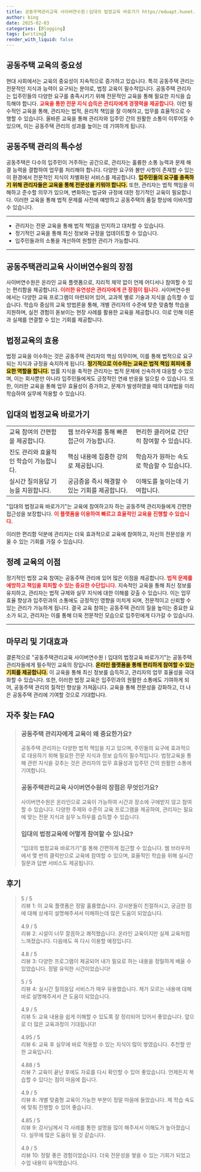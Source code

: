 ```yaml
---
title: 공동주택관리교육 사이버연수원ㅣ입대의 법정교육 바로가기 https//eduapt.hunet.co.kr 신속한 등록
author: bing
date: 2025-02-03
categories: [Blogging]
tags: [writing]
render_with_liquid: false
---
```



<h2 id='공동주택 교육의 중요성'>공동주택 교육의 중요성</h2>

<p>현대 사회에서는 교육의 중요성이 지속적으로 증가하고 있습니다. 특히 공동주택 관리는 전문적인 지식과 능력이 요구되는 분야로, 법정 교육이 필수적입니다. 공동주택 관리자는 입주민들의 다양한 요구를 충족시키기 위해 전문적인 교육을 통해 필요한 지식을 습득해야 합니다. 
<b><span style="color: #ee2323;">교육을 통한 전문 지식 습득은 관리자에게 경쟁력을 제공합니다.</span></b> 이런 필수적인 교육을 통해, 관리자는 법적, 윤리적 책임을 잘 이해하고, 업무를 효율적으로 수행할 수 있습니다. 올바른 교육을 통해 관리자와 입주민 간의 원활한 소통이 이루어질 수 있으며, 이는 공동주택 관리의 성과를 높이는 데 기여하게 됩니다.</p>

<h2 id='공동주택 관리의 특수성'>공동주택 관리의 특수성</h2>

<p>공동주택은 다수의 입주민이 거주하는 공간으로, 관리자는 훌륭한 소통 능력과 문제 해결 능력을 결합하여 업무를 처리해야 합니다. 다양한 요구와 불만 사항이 존재할 수 있는 이 환경에서 전문적인 지식이 차별화된 서비스를 제공합니다. 
<b><span style="background-color: #ffe066;">입주민들의 요구를 충족하기 위해 관리자들은 교육을 통해 전문성을 키워야 합니다.</span></b>
또한, 관리자는 법적 책임을 이해하고 준수할 의무가 있으며, 변화하는 법규와 규정에 대한 정기적인 교육이 필요합니다. 이러한 교육을 통해 법적 문제를 사전에 예방하고 공동주택의 품질 향상에 이바지할 수 있습니다.</p>

<hr />

<ul>
    <li>관리자는 전문 교육을 통해 법적 책임을 인지하고 대처할 수 있습니다.</li>
    <li>정기적인 교육을 통해 최신 정보와 규정을 업데이트할 수 있습니다.</li>
    <li>입주민들과의 소통을 개선하여 원할한 관리가 가능합니다.</li>
</ul>

<hr />

<h2 id='공동주택관리교육 사이버연수원의 장점'>공동주택관리교육 사이버연수원의 장점</h2>

<p>사이버연수원은 온라인 교육 플랫폼으로, 지리적 제약 없이 언제 어디서나 참여할 수 있는 편리함을 제공합니다. 
<b><span style="color: #ee2323;">이러한 유연성은 관리자에게 큰 장점이 됩니다.</span></b> 사이버연수원에서는 다양한 교육 프로그램이 마련되어 있어, 교과목 별로 기술과 지식을 습득할 수 있습니다. 
학습자 중심의 교육 방법론을 통해, 개별 관리자의 수준에 맞춘 맞춤형 학습을 지원하며, 실전 경험이 돋보이는 현장 사례를 활용한 교육을 제공합니다. 이로 인해 이론과 실제를 연결할 수 있는 기회를 제공합니다.</p>

<h2 id='법정교육의 효용'>법정교육의 효용</h2>

<p>법정 교육을 이수하는 것은 공동주택 관리자의 핵심 의무이며, 이를 통해 법적으로 요구되는 지식과 규정을 숙지하게 됩니다. 
<b><span style="background-color: #ffe066;">정기적으로 이수하는 교육은 법적 책임 회피에 중요한 역할을 합니다.</span></b> 
법률 지식을 축적한 관리자는 법적 문제에 신속하게 대응할 수 있으며, 이는 회사뿐만 아니라 입주민들에게도 긍정적인 연쇄 반응을 일으킬 수 있습니다. 
또한, 이러한 교육을 통해 업무 효율성이 증가하고, 문제가 발생하였을 때의 대처법을 미리 학습하여 실무에 적용할 수 있습니다.</p>

<h2 id='입대의 법정교육 바로가기'>입대의 법정교육 바로가기</h2>

<table>
    <tr>
        <td>교육 참여의 간편함을 제공합니다.</td>
        <td>웹 브라우저를 통해 빠른 접근이 가능합니다.</td>
        <td>편리한 클리어로 간단히 참여할 수 있습니다.</td>
    </tr>
    <tr>
        <td>진도 관리와 효율적인 학습이 가능합니다.</td>
        <td>핵심 내용에 집중한 강의로 제공됩니다.</td>
        <td>학습자가 원하는 속도로 학습할 수 있습니다.</td>
    </tr>
    <tr>
        <td>실시간 질의응답 기능을 지원합니다.</td>
        <td>궁금증을 즉시 해결할 수 있는 기회를 제공합니다.</td>
        <td>이해도를 높이는데 기여합니다.</td>
    </tr>
</table>

<p>"입대의 법정교육 바로가기"는 교육에 참여하고자 하는 공동주택 관리자들에게 간편한 접근성을 보장합니다. <b><span style="color: #ee2323;">이 플랫폼을 이용하여 빠르고 효율적인 교육을 진행할 수 있습니다.</span></b> 

이러한 편리함 덕분에 관리자는 더욱 효과적으로 교육에 참여하고, 자신의 전문성을 키울 수 있는 기회를 가질 수 있습니다.</p>

<h2 id='정례 교육의 이점'>정례 교육의 이점</h2>

<p>정기적인 법정 교육 참여는 공동주택 관리에 있어 많은 이점을 제공합니다. <b><span style="color: #ee2323;">법적 문제를 예방하고 책임을 회피할 수 있는 중요한 수단입니다.</span></b> 
지속적인 교육을 통해 최신 정보를 유지하고, 관리자는 법적 규제와 실무 지식에 대한 이해를 갖출 수 있습니다. 
이는 업무 효율 향상과 입주민과의 소통에도 긍정적인 영향을 미치게 되며, 전문적이고 신뢰할 수 있는 관리가 가능하게 됩니다. 
결국 교육 참여는 공동주택 관리의 질을 높이는 중요한 요소가 되고, 관리자는 이를 통해 더욱 전문적인 모습으로 입주민에게 다가갈 수 있습니다.</p>

<hr />

<h2 id='마무리 및 기대효과'>마무리 및 기대효과</h2>

<p>결론적으로 "공동주택관리교육 사이버연수원ㅣ입대의 법정교육 바로가기"는 공동주택 관리자들에게 필수적인 교육의 장입니다. 
<b><span style="background-color: #ffe066;">온라인 플랫폼을 통해 편리하게 참여할 수 있는 기회를 제공합니다.</span></b> 
이 교육을 통해 최신 정보를 습득하고, 관리자의 업무 효율성을 극대화할 수 있습니다. 
또한, 이러한 법정 교육은 입주민과의 원활한 소통에도 기여하게 되어, 공동주택 관리의 질적인 향상을 가져옵니다. 
교육을 통해 전문성을 강화하고, 더 나은 공동주택 관리에 기여할 것으로 기대합니다.</p>


<h2 id='자주_찾는_FAQ'>자주 찾는 FAQ</h2>
<div itemscope="" itemtype="https://schema.org/FAQPage"> 
<blockquote> 
<div itemscope="" itemprop="mainEntity" itemtype="https://schema.org/Question"> 
<h3 itemprop="name">공동주택 관리자에게 교육이 왜 중요한가요?</h3> 
<div itemscope="" itemprop="acceptedAnswer" itemtype="https://schema.org/Answer"> 
<span itemprop="text"> 
<p>공동주택 관리자는 다양한 법적 책임을 지고 있으며, 주민들의 요구에 효과적으로 대응하기 위해 필요한 전문 지식과 정보 습득이 필수적입니다. 법정교육을 통해 관련 지식을 갖추는 것은 관리자의 업무 효율성과 입주민 간의 원활한 소통에 기여합니다.</p> 
</span> 
</div> 
</div> 
<div itemscope="" itemprop="mainEntity" itemtype="https://schema.org/Question"> 
<h3 itemprop="name">공동주택관리교육 사이버연수원의 장점은 무엇인가요?</h3> 
<div itemscope="" itemprop="acceptedAnswer" itemtype="https://schema.org/Answer"> 
<span itemprop="text"> 
<p>사이버연수원은 온라인으로 교육이 가능하여 시간과 장소에 구애받지 않고 참여할 수 있습니다. 다양한 주제와 수준의 교육 프로그램을 제공하여, 관리자는 필요에 맞는 전문 지식과 실무 노하우를 습득할 수 있습니다.</p> 
</span> 
</div> 
</div> 
<div itemscope="" itemprop="mainEntity" itemtype="https://schema.org/Question"> 
<h3 itemprop="name">입대의 법정교육에 어떻게 참여할 수 있나요?</h3> 
<div itemscope="" itemprop="acceptedAnswer" itemtype="https://schema.org/Answer"> 
<span itemprop="text"> 
<p>"입대의 법정교육 바로가기"를 통해 간편하게 접근할 수 있습니다. 웹 브라우저에서 몇 번의 클릭만으로 교육에 참여할 수 있으며, 효율적인 학습을 위해 실시간 질문과 답변 서비스도 제공됩니다.</p> 
</span> 
</div> 
</div> 
</blockquote> 
</div>
<h2 id='후기'>후기</h2>
<div itemscope itemtype="https://schema.org/Product">
  <blockquote>
  <div itemprop="review" itemscope itemtype="https://schema.org/Review">
      <div itemprop="reviewRating" itemscope itemtype="https://schema.org/Rating"> <span itemprop="ratingValue">5</span> / <span itemprop="bestRating">5</span> </div>
      <span itemprop="reviewBody">리뷰 1: 이 교육 플랫폼은 정말 훌륭했습니다. 강사분들이 친절하시고, 궁금한 점에 대해 상세히 설명해주셔서 이해하는데 많은 도움이 되었습니다.</span>
  </div>
  <br>
  <div itemprop="review" itemscope itemtype="https://schema.org/Review">
      <div itemprop="reviewRating" itemscope itemtype="https://schema.org/Rating"> <span itemprop="ratingValue">4.9</span> / <span itemprop="bestRating">5</span> </div>
      <span itemprop="reviewBody">리뷰 2: 시설이 너무 깔끔하고 쾌적했습니다. 온라인 교육이지만 실제 교육처럼 느껴졌습니다. 다음에도 꼭 다시 이용할 예정입니다.</span>
  </div>
  <br>
  <div itemprop="review" itemscope itemtype="https://schema.org/Review">
      <div itemprop="reviewRating" itemscope itemtype="https://schema.org/Rating"> <span itemprop="ratingValue">4.8</span> / <span itemprop="bestRating">5</span> </div>
      <span itemprop="reviewBody">리뷰 3: 다양한 프로그램이 제공되어 내가 필요로 하는 내용을 정밀하게 배울 수 있었습니다. 정말 유익한 시간이었습니다!</span>
  </div>
  <br>
  <div itemprop="review" itemscope itemtype="https://schema.org/Review">
      <div itemprop="reviewRating" itemscope itemtype="https://schema.org/Rating"> <span itemprop="ratingValue">5</span> / <span itemprop="bestRating">5</span> </div>
      <span itemprop="reviewBody">리뷰 4: 실시간 질의응답 서비스가 매우 유용했습니다. 제가 모르는 내용에 대해 바로 설명해주셔서 큰 도움이 되었습니다.</span>
  </div>
  <br>
  <div itemprop="review" itemscope itemtype="https://schema.org/Review">
      <div itemprop="reviewRating" itemscope itemtype="https://schema.org/Rating"> <span itemprop="ratingValue">4.9</span> / <span itemprop="bestRating">5</span> </div>
      <span itemprop="reviewBody">리뷰 5: 교육 내용을 쉽게 이해할 수 있도록 잘 정리되어 있어서 좋았습니다. 앞으로 더 많은 교육과정이 기대됩니다!</span>
  </div>
  <br>
  <div itemprop="review" itemscope itemtype="https://schema.org/Review">
      <div itemprop="reviewRating" itemscope itemtype="https://schema.org/Rating"> <span itemprop="ratingValue">4.95</span> / <span itemprop="bestRating">5</span> </div>
      <span itemprop="reviewBody">리뷰 6: 교육 후 실무에 바로 적용할 수 있는 지식이 많이 쌓였습니다. 추천할 만한 교육입니다.</span>
  </div>
  <br>
  <div itemprop="review" itemscope itemtype="https://schema.org/Review">
      <div itemprop="reviewRating" itemscope itemtype="https://schema.org/Rating"> <span itemprop="ratingValue">4.88</span> / <span itemprop="bestRating">5</span> </div>
      <span itemprop="reviewBody">리뷰 7: 교육이 끝난 후에도 자료를 다시 확인할 수 있어 좋았습니다. 언제든지 복습할 수 있다는 점이 마음에 듭니다.</span>
  </div>
  <br>
  <div itemprop="review" itemscope itemtype="https://schema.org/Review">
      <div itemprop="reviewRating" itemscope itemtype="https://schema.org/Rating"> <span itemprop="ratingValue">4.9</span> / <span itemprop="bestRating">5</span> </div>
      <span itemprop="reviewBody">리뷰 8: 개별 맞춤형 교육이 가능한 부분이 정말 마음에 들었습니다. 제 학습 속도에 맞춰 진행할 수 있어 좋습니다.</span>
  </div>
  <br>
  <div itemprop="review" itemscope itemtype="https://schema.org/Review">
      <div itemprop="reviewRating" itemscope itemtype="https://schema.org/Rating"> <span itemprop="ratingValue">4.85</span> / <span itemprop="bestRating">5</span> </div>
      <span itemprop="reviewBody">리뷰 9: 강사님께서 각 사례를 통한 설명을 많이 해주셔서 이해도가 높아졌습니다. 실무에 많은 도움이 될 것 같습니다.</span>
  </div>
  <br>
  <div itemprop="review" itemscope itemtype="https://schema.org/Review">
      <div itemprop="reviewRating" itemscope itemtype="https://schema.org/Rating"> <span itemprop="ratingValue">4.9</span> / <span itemprop="bestRating">5</span> </div>
      <span itemprop="reviewBody">리뷰 10: 정말 좋은 경험이었습니다. 더욱 전문성을 쌓을 수 있는 기회가 되었고 수업 내용이 유익했습니다.</span>
  </div>
  </blockquote>
</div>
